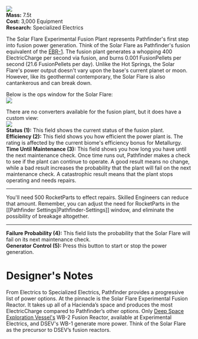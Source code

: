 ![](https://github.com/Angel-125/Pathfinder/wiki/SolarFlare.jpg)  
**Mass:** 7.5t  
**Cost:** 3,000 Equipment  
**Research:** Specialized Electrics

The Solar Flare Experimental Fusion Plant represents Pathfinder's first step into fusion power generation. Think of the Solar Flare as Pathfinder's fusion equivalent of the [EBR-1](https://en.wikipedia.org/wiki/Experimental_Breeder_Reactor_I). The fusion plant generates a whopping 400 ElectricCharge per second via fusion, and burns 0.001 FusionPellets per second (21.6 FusionPellets per day). Unlike the Hot Springs, the Solar Flare's power output doesn't vary upon the base's current planet or moon. However, like its geothermal contemporary, the Solar Flare is also cantankerous and can break down.

Below is the ops window for the Solar Flare:  
![](https://github.com/Angel-125/Pathfinder/wiki/SolarFlareOpsView1.jpg)  

There are no converters available for the fusion plant, but it does have a custom view:  
![](https://github.com/Angel-125/Pathfinder/wiki/SolarFlareOpsView2.jpg)  
**Status (1):** This field shows the current status of the fusion plant.  
**Efficiency (2):** This field shows you how efficient the power plant is. The rating is affected by the current biome's efficiency bonus for Metallurgy.  
**Time Until Maintenance (3):** This field shows you how long you have until the next maintenance check. Once time runs out, Pathfinder makes a check to see if the plant can continue to operate. A good result means no change, while a bad result increases the probability that the plant will fail on the next maintenance check. A catastrophic result means that the plant stops operating and needs repairs.  
***  
You'll need 500 RocketParts to effect repairs. Skilled Engineers can reduce that amount. Remember, you can adjust the need for RocketParts in the [[Pathfinder Settings|Pathfinder-Settings]] window, and eliminate the possibility of breakage altogether.  
***  
**Failure Probability (4):** This field lists the probability that the Solar Flare will fail on its next maintenance check.  
**Generator Control (5):** Press this button to start or stop the power generation.
# Designer's Notes  
From Electrics to Specialized Electrics, Pathfinder provides a progressive list of power options. At the pinnacle is the Solar Flare Experimental Fusion Reactor. It takes up all of a Hacienda’s space and produces the most ElectricCharge compared to Pathfinder’s other options. Only [Deep Space Exploration Vessel's](http://forum.kerbalspaceprogram.com/threads/135717-1-0-4-Deep-Space-Exploration-Vessels-1-0-Build-NASA-Inspired-Ships-In-KSP?p=2225231#post2225231) WB-2 Fusion Reactor, available at Experimental Electrics, and DSEV's WB-1 generate more power. Think of the Solar Flare as the precursor to DSEV’s fusion reactors.